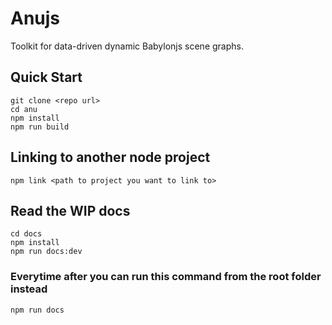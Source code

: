 # Anujs

Toolkit for data-driven dynamic Babylonjs scene graphs. 

## Quick Start
```
git clone <repo url>
cd anu
npm install 
npm run build
```

## Linking to another node project
```
npm link <path to project you want to link to>
```

## Read the WIP docs
```
cd docs
npm install 
npm run docs:dev
```

### Everytime after you can run this command from the root folder instead

```
npm run docs
```
